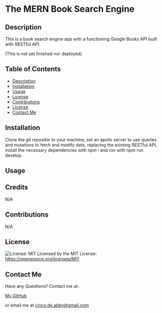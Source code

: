   # The MERN Book Search Engine

  ## Description

  This is a book search engine app with a functioning Google Books API built with RESTful API. 

  (This is not yet finished nor deployed)

  ## Table of Contents
   - [Description](#description)
   - [Installation](#installation)
   - [Usage](#usage)
   - [License](#license)
   - [Contributions](#contributions)
   - [License](#license)
   - [Contact Me](#contact-me)

  ## Installation

  Clone the git repositor to your machine, set an apollo server to use queries and mutations to fetch and modify data, replacing the existing RESTful API, install the necessary dependencies with npm i and run with npm run develop.

  ## Usage

  

  ## Credits

  N/A

  ## Contributions

  N/A

  ## License

  ![License: MIT](https://img.shields.io/badge/License-MIT-yellow.svg) Licensed by the MIT License: https://opensource.org/licenses/MIT

  ## Contact Me
  Have any Questions? Contact me at:

  [My GitHub](https://github.com/abi-gail17)

  or email me at cinco.de.abby@gmail.com